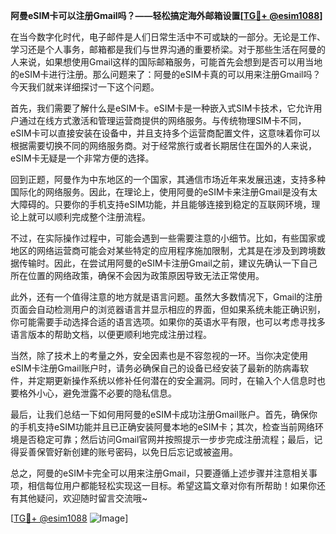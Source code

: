 **阿曼eSIM卡可以注册Gmail吗？——轻松搞定海外邮箱设置[[TG💪+ @esim1088](https://t.me/s/esim1088)]**

在当今数字化时代，电子邮件是人们日常生活中不可或缺的一部分。无论是工作、学习还是个人事务，邮箱都是我们与世界沟通的重要桥梁。对于那些生活在阿曼的人来说，如果想使用Gmail这样的国际邮箱服务，可能首先会想到是否可以用当地的eSIM卡进行注册。那么问题来了：阿曼的eSIM卡真的可以用来注册Gmail吗？今天我们就来详细探讨一下这个问题。

首先，我们需要了解什么是eSIM卡。eSIM卡是一种嵌入式SIM卡技术，它允许用户通过在线方式激活和管理运营商提供的网络服务。与传统物理SIM卡不同，eSIM卡可以直接安装在设备中，并且支持多个运营商配置文件，这意味着你可以根据需要切换不同的网络服务商。对于经常旅行或者长期居住在国外的人来说，eSIM卡无疑是一个非常方便的选择。

回到正题，阿曼作为中东地区的一个国家，其通信市场近年来发展迅速，支持多种国际化的网络服务。因此，在理论上，使用阿曼的eSIM卡来注册Gmail是没有太大障碍的。只要你的手机支持eSIM功能，并且能够连接到稳定的互联网环境，理论上就可以顺利完成整个注册流程。

不过，在实际操作过程中，可能会遇到一些需要注意的小细节。比如，有些国家或地区的网络运营商可能会对某些特定的应用程序施加限制，尤其是在涉及到跨境数据传输时。因此，在尝试用阿曼的eSIM卡注册Gmail之前，建议先确认一下自己所在位置的网络政策，确保不会因为政策原因导致无法正常使用。

此外，还有一个值得注意的地方就是语言问题。虽然大多数情况下，Gmail的注册页面会自动检测用户的浏览器语言并显示相应的界面，但如果系统未能正确识别，你可能需要手动选择合适的语言选项。如果你的英语水平有限，也可以考虑寻找多语言版本的帮助文档，以便更顺利地完成注册过程。

当然，除了技术上的考量之外，安全因素也是不容忽视的一环。当你决定使用eSIM卡注册Gmail账户时，请务必确保自己的设备已经安装了最新的防病毒软件，并定期更新操作系统以修补任何潜在的安全漏洞。同时，在输入个人信息时也要格外小心，避免泄露不必要的隐私信息。

最后，让我们总结一下如何用阿曼的eSIM卡成功注册Gmail账户。首先，确保你的手机支持eSIM功能并且已正确安装阿曼本地的eSIM卡；其次，检查当前网络环境是否稳定可靠；然后访问Gmail官网并按照提示一步步完成注册流程；最后，记得妥善保管好新创建的账号密码，以免日后忘记或被盗用。

总之，阿曼的eSIM卡完全可以用来注册Gmail，只要遵循上述步骤并注意相关事项，相信每位用户都能轻松实现这一目标。希望这篇文章对你有所帮助！如果你还有其他疑问，欢迎随时留言交流哦~

[[TG💪+ @esim1088](https://t.me/s/esim1088) ![Image](https://i.postimg.cc/4NQfJmqS/Snipaste-2025-05-13-00-14-12.png)]